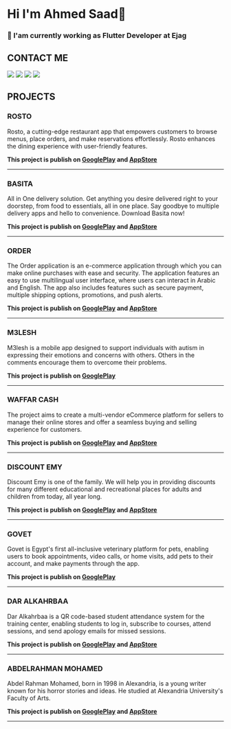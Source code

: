 <h1>Hi I'm Ahmed Saad👋</h1>
<h3>🔭 I'am currently working as Flutter Developer at Ejag</h3>
<!-- Start Section Contact Me -->
<h2> CONTACT ME </h2>

[<img src="https://github.com/a7mds3d2001/a7mds3d2001/assets/70177377/8872fc9f-33bb-4a7c-8a19-c77931f724a4" />](https://www.facebook.com/a7mds3d2001)
[<img src="https://github.com/a7mds3d2001/a7mds3d2001/assets/70177377/64629250-8eb2-4f7f-b51a-ab4a1ab9960c" />](http://Wa.me/201026272813)
[<img src="https://github.com/a7mds3d2001/a7mds3d2001/assets/70177377/962152e1-7eda-427e-82d9-91be7edd845d" />](https://www.linkedin.com/in/a7mds3d2001)
[<img src="https://github.com/a7mds3d2001/a7mds3d2001/assets/70177377/ba3a2d64-3625-4565-a602-85b5c3653b5e" />](https://www.instagram.com/a7mds3d2001)
<!-- End Section Contact Me -->

<h2>PROJECTS</h2>

### ROSTO
<p>Rosto, a cutting-edge restaurant app that empowers customers to browse menus, place orders, and make reservations effortlessly. Rosto enhances the dining experience with user-friendly features.</p>
<b>This project is publish on <a href="https://play.google.com/store/apps/details?id=com.rosto.rosto">GooglePlay</a> and <a href="https://apps.apple.com/us/app/rosto/id6478112917">AppStore</a></b><hr>

### BASITA
<p>All in One delivery solution. Get anything you desire delivered right to your doorstep, from food to essentials, all in one place. Say goodbye to multiple delivery apps and hello to convenience. Download Basita now!</p>
<b>This project is publish on <a href="https://play.google.com/store/apps/details?id=com.sd.basita">GooglePlay</a> and <a href="https://apps.apple.com/us/app/basita-%D8%A8%D8%B3%D9%8A%D8%B7%D9%87/id6443530678">AppStore</a></b><hr>

### ORDER
<p>The Order application is an e-commerce application through which you can make online purchases with ease and security. The application features an easy to use multilingual user interface, where users can interact in Arabic and English. The app also includes features such as secure payment, multiple shipping options, promotions, and push alerts.</p>
<b>This project is publish on <a href="https://play.google.com/store/apps/details?id=com.order.order">GooglePlay</a> and <a href="https://apps.apple.com/us/app/order-fs/id6450720518">AppStore</a></b><hr>

### M3LESH
<p>M3lesh is a mobile app designed to support individuals with autism in expressing their emotions and concerns with others. Others in the comments encourage them to overcome their problems.</p> 
<b>This project is publish on <a href="https://play.google.com/store/apps/details?id=com.goldscrum.m3lesh">GooglePlay</a></b><hr>
  
### WAFFAR CASH
<p>The project aims to create a multi-vendor eCommerce platform for sellers to manage their online stores and offer a seamless buying and selling experience for customers.</p>
<b>This project is publish on <a href="https://play.google.com/store/apps/details?id=com.gao.waffar_cash">GooglePlay</a> and <a href="https://apps.apple.com/us/app/waffar-cash/id1626369167">AppStore</a></b><hr>

### DISCOUNT EMY
<p>Discount Emy is one of the family. We will help you in providing discounts for many different educational and recreational places for adults and children from today, all year long.</p>
<b>This project is publish on <a href="https://play.google.com/store/apps/details?id=com.technospace.emy_discount">GooglePlay</a> and <a href="https://apps.apple.com/us/app/discount-emy/id1617326763">AppStore</a></b><hr>

### GOVET
<p>Govet is Egypt's first all-inclusive veterinary platform for pets, enabling users to book appointments, video calls, or home visits, add pets to their account, and make payments through the app.</p> 
<b>This project is publish on <a href="https://play.google.com/store/apps/details?id=com.technospace.govet">GooglePlay</a></b><hr>

### DAR ALKAHRBAA
<p>Dar Alkahrbaa is a QR code-based student attendance system for the training center, enabling students to log in, subscribe to courses, attend sessions, and send apology emails for missed sessions.</p>
<b>This project is publish on <a href="https://play.google.com/store/apps/details?id=com.technoSpace.dar_elkahraba_app">GooglePlay</a> and <a href="https://apps.apple.com/us/app/dar-alkahrba/id1597367206">AppStore</a></b><hr>

### ABDELRAHMAN MOHAMED
<p>Abdel Rahman Mohamed, born in 1998 in Alexandria, is a young writer known for his horror stories and ideas. He studied at Alexandria University's Faculty of Arts.</p>
<b>This project is publish on <a href="https://play.google.com/store/apps/details?id=com.elshafey.abd_elrahman_mohamed">GooglePlay</a> and <a href="https://apps.apple.com/eg/app/abdelrhman-mohamed/id1600160743">AppStore</a></b><hr>

<!--
### UNITED TV
<p>United TV app, a Android TV application that allows users to watch movies, series, and live channels. The app sources content from APIs by subscription from manager dashboard.</p>
<b>This project is install on TV box, I have an <a href="">APK</a></b><hr>

### TAWSEL
<p>The goal is to create a multi-vendor eCommerce platform for seamless buying and selling, where multiple sellers can manage their own online stores and sell products to customers.</p>
<b>This project is publish on <a href="https://play.google.com/store/apps/details?id=com.technospace.tawsel_app">GooglePlay</a></b>
-->
